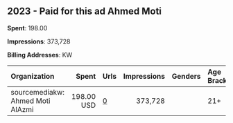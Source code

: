 ## 2023 - Paid for this ad Ahmed Moti 
**Spent**: 198.00

**Impressions**: 373,728

**Billing Addresses**: KW

|Organization|Spent|Urls|Impressions|Genders|Age Brackets|Country Codes|
|:---|---:|:---|---:|:---|:---|:---|
|sourcemediakw: Ahmed Moti AlAzmi|198.00 USD|[0](https://www.snap.com/political-ads/asset/d00aa5c962badf8a321c5225a7f4119dda2560371343ca82c0a7ea6301e76554?mediaType=jpg)|373,728||21+|kuwait|
